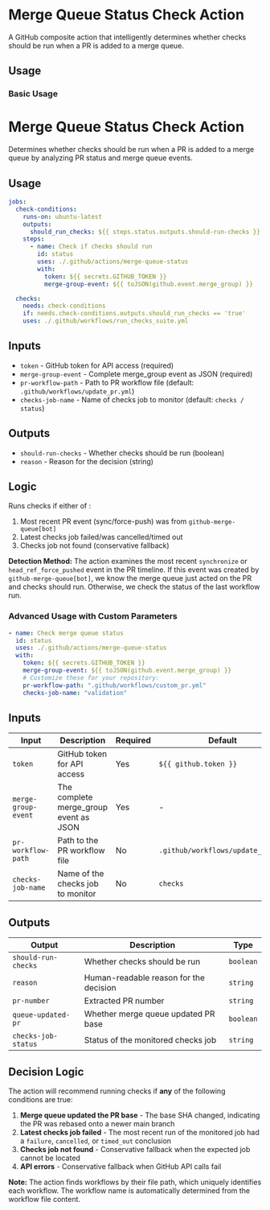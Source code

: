 # Merge Queue Status Check Action

A GitHub composite action that intelligently determines whether checks should be run when a PR is added to a merge queue.

## Usage

### Basic Usage

# Merge Queue Status Check Action

Determines whether checks should be run when a PR is added to a merge queue by analyzing PR status and merge queue events.

## Usage

```yaml
jobs:
  check-conditions:
    runs-on: ubuntu-latest
    outputs:
      should_run_checks: ${{ steps.status.outputs.should-run-checks }}
    steps:
      - name: Check if checks should run
        id: status
        uses: ./.github/actions/merge-queue-status
        with:
          token: ${{ secrets.GITHUB_TOKEN }}
          merge-group-event: ${{ toJSON(github.event.merge_group) }}

  checks:
    needs: check-conditions
    if: needs.check-conditions.outputs.should_run_checks == 'true'
    uses: ./.github/workflows/run_checks_suite.yml
```

## Inputs

- `token` - GitHub token for API access (required)
- `merge-group-event` - Complete merge_group event as JSON (required)
- `pr-workflow-path` - Path to PR workflow file (default: `.github/workflows/update_pr.yml`)
- `checks-job-name` - Name of checks job to monitor (default: `checks / status`)

## Outputs

- `should-run-checks` - Whether checks should be run (boolean)
- `reason` - Reason for the decision (string)

## Logic

Runs checks if either of :

1. Most recent PR event (sync/force-push) was from `github-merge-queue[bot]`
2. Latest checks job failed/was cancelled/timed out
3. Checks job not found (conservative fallback)

**Detection Method:** The action examines the most recent `synchronize` or `head_ref_force_pushed` event in the PR timeline. If this event was created by `github-merge-queue[bot]`, we know the merge queue just acted on the PR and checks should run. Otherwise, we check the status of the last workflow run.

### Advanced Usage with Custom Parameters

```yaml
- name: Check merge queue status
  id: status
  uses: ./.github/actions/merge-queue-status
  with:
    token: ${{ secrets.GITHUB_TOKEN }}
    merge-group-event: ${{ toJSON(github.event.merge_group) }}
    # Customize these for your repository:
    pr-workflow-path: ".github/workflows/custom_pr.yml"
    checks-job-name: "validation"
```

## Inputs

| Input               | Description                            | Required | Default                           |
| ------------------- | -------------------------------------- | -------- | --------------------------------- |
| `token`             | GitHub token for API access            | Yes      | `${{ github.token }}`             |
| `merge-group-event` | The complete merge_group event as JSON | Yes      | -                                 |
| `pr-workflow-path`  | Path to the PR workflow file           | No       | `.github/workflows/update_pr.yml` |
| `checks-job-name`   | Name of the checks job to monitor      | No       | `checks`                          |

## Outputs

| Output              | Description                            | Type      |
| ------------------- | -------------------------------------- | --------- |
| `should-run-checks` | Whether checks should be run           | `boolean` |
| `reason`            | Human-readable reason for the decision | `string`  |
| `pr-number`         | Extracted PR number                    | `string`  |
| `queue-updated-pr`  | Whether merge queue updated PR base    | `boolean` |
| `checks-job-status` | Status of the monitored checks job     | `string`  |

## Decision Logic

The action will recommend running checks if **any** of the following conditions are true:

1. **Merge queue updated the PR base** - The base SHA changed, indicating the PR was rebased onto a newer main branch
2. **Latest checks job failed** - The most recent run of the monitored job had a `failure`, `cancelled`, or `timed_out` conclusion
3. **Checks job not found** - Conservative fallback when the expected job cannot be located
4. **API errors** - Conservative fallback when GitHub API calls fail

**Note:** The action finds workflows by their file path, which uniquely identifies each workflow. The workflow name is automatically determined from the workflow file content.

